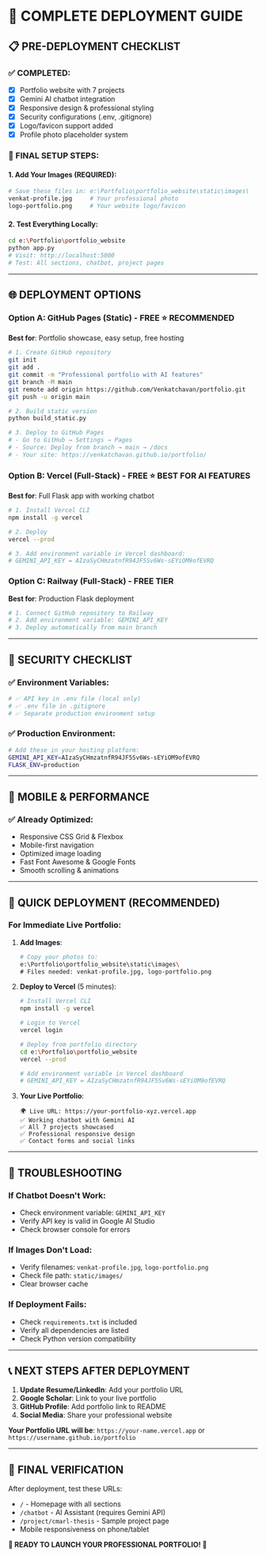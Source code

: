 # 🚀 COMPLETE DEPLOYMENT GUIDE

## 📋 PRE-DEPLOYMENT CHECKLIST

### ✅ COMPLETED:
- [x] Portfolio website with 7 projects  
- [x] Gemini AI chatbot integration
- [x] Responsive design & professional styling
- [x] Security configurations (.env, .gitignore)
- [x] Logo/favicon support added
- [x] Profile photo placeholder system

### 🔧 FINAL SETUP STEPS:

#### 1. Add Your Images (REQUIRED):
```bash
# Save these files in: e:\Portfolio\portfolio_website\static\images\
venkat-profile.jpg     # Your professional photo
logo-portfolio.png     # Your website logo/favicon
```

#### 2. Test Everything Locally:
```bash
cd e:\Portfolio\portfolio_website
python app.py
# Visit: http://localhost:5000
# Test: All sections, chatbot, project pages
```

---

## 🌐 DEPLOYMENT OPTIONS

### Option A: GitHub Pages (Static) - FREE ⭐ RECOMMENDED
**Best for**: Portfolio showcase, easy setup, free hosting

```bash
# 1. Create GitHub repository
git init
git add .
git commit -m "Professional portfolio with AI features"
git branch -M main
git remote add origin https://github.com/Venkatchavan/portfolio.git
git push -u origin main

# 2. Build static version
python build_static.py

# 3. Deploy to GitHub Pages
# - Go to GitHub → Settings → Pages
# - Source: Deploy from branch → main → /docs
# - Your site: https://venkatchavan.github.io/portfolio/
```

### Option B: Vercel (Full-Stack) - FREE ⭐ BEST FOR AI FEATURES
**Best for**: Full Flask app with working chatbot

```bash
# 1. Install Vercel CLI
npm install -g vercel

# 2. Deploy
vercel --prod

# 3. Add environment variable in Vercel dashboard:
# GEMINI_API_KEY = AIzaSyCHmzatnfR94JF5Sv6Ws-sEYiOM9ofEVRQ
```

### Option C: Railway (Full-Stack) - FREE TIER
**Best for**: Production Flask deployment

```bash
# 1. Connect GitHub repository to Railway
# 2. Add environment variable: GEMINI_API_KEY
# 3. Deploy automatically from main branch
```

---

## 🔐 SECURITY CHECKLIST

### ✅ Environment Variables:
```bash
# ✅ API key in .env file (local only)
# ✅ .env file in .gitignore
# ✅ Separate production environment setup
```

### ✅ Production Environment:
```bash
# Add these in your hosting platform:
GEMINI_API_KEY=AIzaSyCHmzatnfR94JF5Sv6Ws-sEYiOM9ofEVRQ
FLASK_ENV=production
```

---

## 📱 MOBILE & PERFORMANCE

### ✅ Already Optimized:
- Responsive CSS Grid & Flexbox
- Mobile-first navigation
- Optimized image loading
- Fast Font Awesome & Google Fonts
- Smooth scrolling & animations

---

## 🚀 QUICK DEPLOYMENT (RECOMMENDED)

### For Immediate Live Portfolio:

1. **Add Images**:
   ```bash
   # Copy your photos to:
   e:\Portfolio\portfolio_website\static\images\
   # Files needed: venkat-profile.jpg, logo-portfolio.png
   ```

2. **Deploy to Vercel** (5 minutes):
   ```bash
   # Install Vercel CLI
   npm install -g vercel
   
   # Login to Vercel
   vercel login
   
   # Deploy from portfolio directory
   cd e:\Portfolio\portfolio_website
   vercel --prod
   
   # Add environment variable in Vercel dashboard
   # GEMINI_API_KEY = AIzaSyCHmzatnfR94JF5Sv6Ws-sEYiOM9ofEVRQ
   ```

3. **Your Live Portfolio**:
   ```
   🌍 Live URL: https://your-portfolio-xyz.vercel.app
   ✅ Working chatbot with Gemini AI
   ✅ All 7 projects showcased
   ✅ Professional responsive design
   ✅ Contact forms and social links
   ```

---

## 🔧 TROUBLESHOOTING

### If Chatbot Doesn't Work:
- Check environment variable: `GEMINI_API_KEY`
- Verify API key is valid in Google AI Studio
- Check browser console for errors

### If Images Don't Load:
- Verify filenames: `venkat-profile.jpg`, `logo-portfolio.png`
- Check file path: `static/images/`
- Clear browser cache

### If Deployment Fails:
- Check `requirements.txt` is included
- Verify all dependencies are listed
- Check Python version compatibility

---

## 📞 NEXT STEPS AFTER DEPLOYMENT

1. **Update Resume/LinkedIn**: Add your portfolio URL
2. **Google Scholar**: Link to your live portfolio  
3. **GitHub Profile**: Add portfolio link to README
4. **Social Media**: Share your professional website

**Your Portfolio URL will be**: `https://your-name.vercel.app` or `https://username.github.io/portfolio`

---

## 🎯 FINAL VERIFICATION

After deployment, test these URLs:
- `/` - Homepage with all sections
- `/chatbot` - AI Assistant (requires Gemini API)  
- `/project/cmarl-thesis` - Sample project page
- Mobile responsiveness on phone/tablet

**🎉 READY TO LAUNCH YOUR PROFESSIONAL PORTFOLIO! 🎉**
